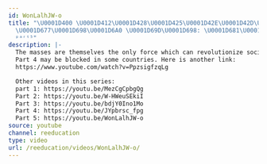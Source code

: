 ```yaml
---
id: WonLalhJW-o
title: "\U0001D400 \U0001D412\U0001D428\U0001D425\U0001D42E\U0001D42D\U0001D422\U0001D428\U0001D427
  \U0001D677\U0001D698\U0001D6A0 \U0001D69D\U0001D698: \U0001D681\U0001D68E\U0001D69F\U0001D698\U0001D695\U0001D69E\U0001D69D\U0001D692\U0001D698\U0001D697
  ᵖᵃʳᵗ⁵"
description: |-
  The masses are themselves the only force which can revolutionize society
  Part 4 may be blocked in some countries. Here is another link:
  https://www.youtube.com/watch?v=PpzsigfzqLg

  Other videos in this series:
  part 1: https://youtu.be/MezCgCpbgQg
  Part 2: https://youtu.be/W-HWeuSEkiI
  Part 3: https://youtu.be/bdjY0Ino1Mo
  Part 4: https://youtu.be/JYpbrsc_fpg
  Part 5: https://youtu.be/WonLalhJW-o
source: youtube
channel: reeducation
type: video
url: /reeducation/videos/WonLalhJW-o/
---
```

